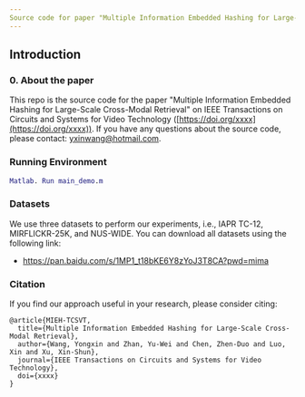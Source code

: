 ```yaml
---
Source code for paper "Multiple Information Embedded Hashing for Large-Scale Cross-Modal Retrieval"
---
```


## Introduction
### 0. About the paper
This repo is the source code for the paper "Multiple Information Embedded Hashing for Large-Scale Cross-Modal Retrieval" on IEEE Transactions on Circuits and Systems for Video Technology ([https://doi.org/xxxx](https://doi.org/xxxx)). If you have any questions about the source code, please contact: yxinwang@hotmail.com.

### Running Environment
```matlab
Matlab. Run main_demo.m
```

### Datasets
We use three datasets to perform our experiments, i.e., IAPR TC-12, MIRFLICKR-25K, and NUS-WIDE. You can download all datasets using the following link:
- https://pan.baidu.com/s/1MP1_t18bKE6Y8zYoJ3T8CA?pwd=mima


### Citation
If you find our approach useful in your research, please consider citing:
```
@article{MIEH-TCSVT,
  title={Multiple Information Embedded Hashing for Large-Scale Cross-Modal Retrieval},
  author={Wang, Yongxin and Zhan, Yu-Wei and Chen, Zhen-Duo and Luo, Xin and Xu, Xin-Shun},
  journal={IEEE Transactions on Circuits and Systems for Video Technology},
  doi={xxxx}
}
```

